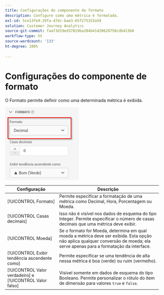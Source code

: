 ```yaml
---
title: Configurações do componente de formato
description: Configure como uma métrica é formatada.
exl-id: 5ce13fe9-29fa-474c-bae3-65f275153a59
solution: Customer Journey Analytics
source-git-commit: faaf3d19ed37019ba284b41420628750cdb413b8
workflow-type: ht
source-wordcount: '133'
ht-degree: 100%

---
```


# Configurações do componente de formato

O Formato permite definir como uma determinada métrica é exibida.

![Configurações de formato](../assets/format-settings.png)

| Configuração | Descrição |
| --- | --- |
| [!UICONTROL Formato] | Permite especificar a formatação de uma métrica como Decimal, Hora, Porcentagem ou Moeda. |
| [!UICONTROL Casas decimais] | Isso não é visível nos dados de esquema do tipo Integer. Permite especificar o número de casas decimais que uma métrica deve exibir. |
| [!UICONTROL Moeda] | Se o formato for Moeda, determina em qual moeda a métrica deve ser exibida. Esta opção não aplica qualquer conversão de moeda; ela serve apenas para a formatação da interface. |
| [!UICONTROL Exibir tendência ascendente como] | Permite especificar se uma tendência de alta nessa métrica é boa (verde) ou ruim (vermelho). |
| [!UICONTROL Valor verdadeiro] e [!UICONTROL Valor falso] | Visível somente em dados de esquema do tipo Booleano. Permite personalizar o rótulo do item de dimensão para valores `true` e `false`. |
